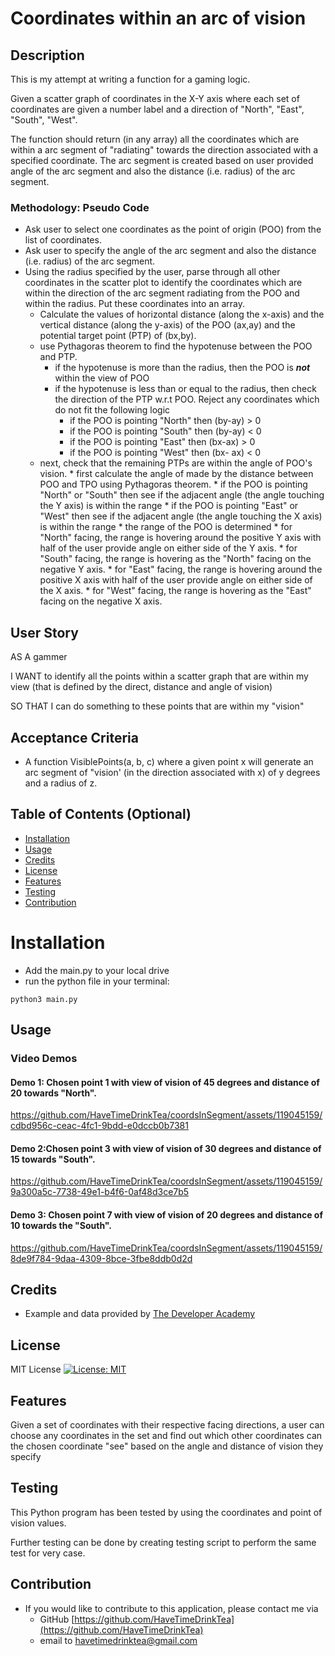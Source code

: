 # Coordinates within an arc of vision

## Description
This is my attempt at writing a function for a gaming logic. 

Given a scatter graph of coordinates in the X-Y axis where each set of coordinates are given a number label and a direction of "North", "East", "South", "West". 

The function should return (in any array) all the coordinates which are within a arc segment of "radiating" towards the direction associated with a specified coordinate. The arc segment is created based on user provided angle of the arc segment and also the distance (i.e. radius) of the arc segment.

### Methodology: Pseudo Code
* Ask user to select one coordinates as the point of origin (POO) from the list of coordinates.
* Ask user to specify the angle of the arc segment and also the distance (i.e. radius) of the arc segment.
* Using the radius specified by the user, parse through all other coordinates in the scatter plot to identify the coordinates which are within the direction of the arc segment radiating from the POO and within the radius. Put these coordinates into an array.
  * Calculate the values of horizontal distance (along the x-axis) and the vertical distance (along the y-axis) of the POO (ax,ay) and the potential target point (PTP) of (bx,by).
  * use Pythagoras theorem to find the hypotenuse between the POO and PTP.
      * if the hypotenuse is more than the radius, then the POO is ***not*** within the view of POO
      * if the hypotenuse is less than or equal to the radius, then check the direction of the PTP w.r.t POO. Reject any coordinates which do not fit the following logic
        *  if the POO is pointing "North" then (by-ay) > 0
        *  if the POO is pointing "South" then (by-ay) < 0
        *  if the POO is pointing "East" then (bx-ax) > 0
        *  if the POO is pointing "West" then (bx- ax) < 0
  * next, check that the remaining PTPs are within the angle of POO's vision.
        * first calculate the angle of made by the distance between POO and TPO using Pythagoras theorem. 
          * if the POO is pointing "North" or "South" then see if the adjacent angle (the angle touching the Y axis) is within the range
          * if the POO is pointing "East" or "West" then see if the adjacent angle (the angle touching the X axis) is within the range 
        * the range of the POO is determined
          * for "North" facing, the range is hovering around the positive Y axis with half of the user provide angle on either side of the Y axis.
          * for "South" facing, the range is hovering as the "North" facing on the negative Y axis.
           * for "East" facing, the range is hovering around the positive X axis with half of the user provide angle on either side of the X axis.
          * for "West" facing, the range is hovering as the "East" facing on the negative X axis.






## User Story

AS A gammer

I WANT to identify all the points within a scatter graph that are within my view (that is defined by the direct, distance and angle of vision) 

SO THAT I can do something to these points that are within my "vision"





## Acceptance Criteria

* A function VisiblePoints(a, b, c) where a given point x will generate an arc segment of "vision' (in the direction associated with x) of y degrees and a radius of z. 




## Table of Contents (Optional)

* [Installation](#installation)
* [Usage](#usage)
* [Credits](#credits)
* [License](#license)
* [Features](#features)
* [Testing](#testing)
* [Contribution](#contribution)


# Installation

* Add the main.py to your local drive 
* run the python file in your terminal: 
```
python3 main.py
```



## Usage 

### Video Demos

#### Demo 1: Chosen point 1 with view of vision of 45 degrees and distance of 20 towards "North".

https://github.com/HaveTimeDrinkTea/coordsInSegment/assets/119045159/cdbd956c-ceac-4fc1-9bdd-e0dccb0b7381



#### Demo 2:Chosen point 3 with view of vision of 30 degrees and distance of 15 towards "South".

https://github.com/HaveTimeDrinkTea/coordsInSegment/assets/119045159/9a300a5c-7738-49e1-b4f6-0af48d3ce7b5



#### Demo 3: Chosen point 7 with view of vision of 20 degrees and distance of 10 towards the "South".

https://github.com/HaveTimeDrinkTea/coordsInSegment/assets/119045159/8de9f784-9daa-4309-8bce-3fbe8ddb0d2d



## Credits

* Example and data provided by [The Developer Academy](https://www.thedeveloperacademy.com) 



## License 

MIT License [![License: MIT](https://img.shields.io/badge/License-MIT-yellow.svg)](https://opensource.org/licenses/MIT)



## Features

Given a set of coordinates with their respective facing directions, a user can choose any coordinates in the set and find out which other coordinates can the chosen coordinate "see" based on the angle and distance of vision they specify



## Testing

This Python program has been tested by using the coordinates and point of vision values. 

Further testing can be done by creating testing script to perform the same test for very case.


## Contribution
* If you would like to contribute to this application, please contact me via
  * GitHub [https://github.com/HaveTimeDrinkTea](https://github.com/HaveTimeDrinkTea)
  * email to <havetimedrinktea@gmail.com>
